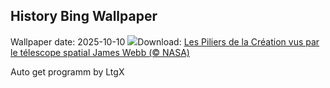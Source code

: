 ## History Bing Wallpaper
Wallpaper date: 2025-10-10
![](https://www.bing.com/th?id=OHR.WebbPillars_FR-CA5755457684_UHD.jpg&w=1000)Download: [Les Piliers de la Création vus par le télescope spatial James Webb (© NASA)](https://www.bing.com/th?id=OHR.WebbPillars_FR-CA5755457684_UHD.jpg)

Auto get programm by LtgX
